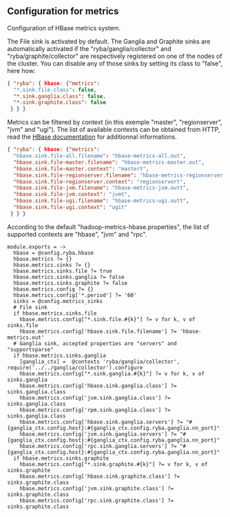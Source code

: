 
## Configuration for metrics

Configuration of HBase metrics system.

The File sink is activated by default. The Ganglia and Graphite sinks are
automatically activated if the "ryba/ganglia/collector" and
"ryba/graphite/collector" are respectively registered on one of the nodes of the
cluster. You can disable any of those sinks by setting its class to "false", here
how:

```json
{ "ryba": { hbase: {"metrics": 
  "*.sink.file.class": false, 
  "*.sink.ganglia.class": false, 
  "*.sink.graphite.class": false
 } } }
```

Metrics can be filtered by context (in this exemple "master", "regionserver",
"jvm" and "ugi"). The list of available contexts can be obtained from HTTP, read
the [HBase documentation](http://hbase.apache.org/book.html#_hbase_metrics) for
additionnal informations.

```json
{ "ryba": { hbase: {"metrics": 
  "hbase.sink.file-all.filename": "hbase-metrics-all.out",
  "hbase.sink.file-master.filename": "hbase-metrics-master.out",
  "hbase.sink.file-master.context": "mastert",
  "hbase.sink.file-regionserver.filename": "hbase-metrics-regionserver.outt",
  "hbase.sink.file-regionserver.context": "regionservert",
  "hbase.sink.file-jvm.filename": "hbase-metrics-jvm.outt",
  "hbase.sink.file-jvm.context": "jvmt",
  "hbase.sink.file-ugi.filename": "hbase-metrics-ugi.outt",
  "hbase.sink.file-ugi.context": "ugit"
 } } }
```

According to the default "hadoop-metrics-hbase.properties", the list of
supported contexts are "hbase", "jvm" and "rpc".

    module.exports = ->
      hbase = @config.ryba.hbase
      hbase.metrics ?= {}
      hbase.metrics.sinks ?= {}
      hbase.metrics.sinks.file ?= true
      hbase.metrics.sinks.ganglia ?= false
      hbase.metrics.sinks.graphite ?= false
      hbase.metrics.config ?= {}
      hbase.metrics.config['*.period'] ?= '60'
      sinks = @config.metrics_sinks
      # File sink
      if hbase.metrics.sinks.file
        hbase.metrics.config["*.sink.file.#{k}"] ?= v for k, v of sinks.file
        hbase.metrics.config['hbase.sink.file.filename'] ?= 'hbase-metrics.out'
      # Ganglia sink, accepted properties are "servers" and "supportsparse"
      if hbase.metrics.sinks.ganglia
        [ganglia_ctx] =  @contexts 'ryba/ganglia/collector', require('../../ganglia/collector').configure
        hbase.metrics.config["*.sink.ganglia.#{k}"] ?= v for k, v of sinks.ganglia
        hbase.metrics.config['hbase.sink.ganglia.class'] ?= sinks.ganglia.class
        hbase.metrics.config['jvm.sink.ganglia.class'] ?= sinks.ganglia.class
        hbase.metrics.config['rpm.sink.ganglia.class'] ?= sinks.ganglia.class
        hbase.metrics.config['hbase.sink.ganglia.servers'] ?= "#{ganglia_ctx.config.host}:#{ganglia_ctx.config.ryba.ganglia.nn_port}"
        hbase.metrics.config['jvm.sink.ganglia.servers'] ?= "#{ganglia_ctx.config.host}:#{ganglia_ctx.config.ryba.ganglia.nn_port}"
        hbase.metrics.config['rpc.sink.ganglia.servers'] ?= "#{ganglia_ctx.config.host}:#{ganglia_ctx.config.ryba.ganglia.nn_port}"
      if hbase.metrics.sinks.graphite
        hbase.metrics.config["*.sink.graphite.#{k}"] ?= v for k, v of sinks.graphite
        hbase.metrics.config['hbase.sink.graphite.class'] ?= sinks.graphite.class
        hbase.metrics.config['jvm.sink.graphite.class'] ?= sinks.graphite.class
        hbase.metrics.config['rpc.sink.graphite.class'] ?= sinks.graphite.class
